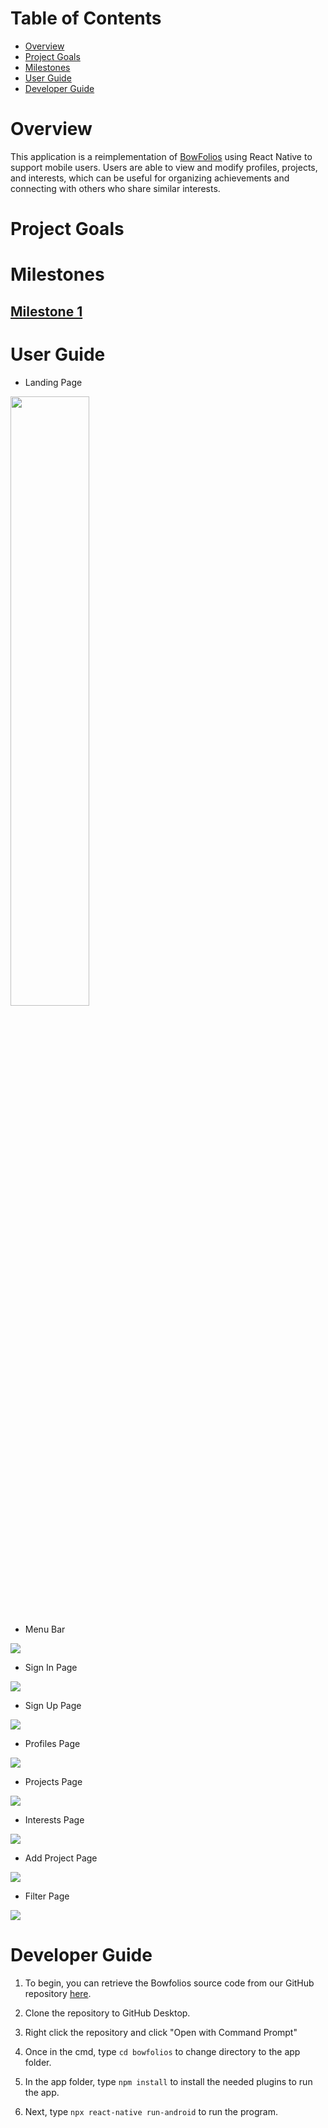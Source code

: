 # Table of Contents

* [Overview](#overview)
* [Project Goals](#project-goals)
* [Milestones](#milestones)
* [User Guide](#user-guide)
* [Developer Guide](#developer-guide)

# Overview

This application is a reimplementation of <a href="https://bowfolios.github.io/">BowFolios</a> using React Native to support mobile users. Users are able to view and modify profiles, projects, and interests, which can be useful for organizing achievements and connecting with others who share similar interests.

# Project Goals

# Milestones

## <a href="">Milestone 1</a>

# User Guide

- Landing Page

<img src="/pics/landing.png" style="width:50%;height:50%;">

- Menu Bar

<img src="/pics/menu.png">

- Sign In Page

<img src="/pics/sign-in.png">

- Sign Up Page

<img src="/pics/sign-up.png">

- Profiles Page

<img src="/pics/profiles.png">

- Projects Page

<img src="/pics/projects.png">

- Interests Page

<img src="/pics/interests.png">

- Add Project Page

<img src="/pics/add-project.png">

- Filter Page

<img src="/pics/filter.png">


# Developer Guide

1. To begin, you can retrieve the Bowfolios source code from our GitHub repository <a href="https://github.com/Asianbois808/Assignment-1">here</a>.

2. Clone the repository to GitHub Desktop.

3. Right click the repository and click "Open with Command Prompt"

4. Once in the cmd, type `cd bowfolios` to change directory to the app folder.

5. In the app folder, type `npm install` to install the needed plugins to run the app.

6. Next, type `npx react-native run-android` to run the program.



